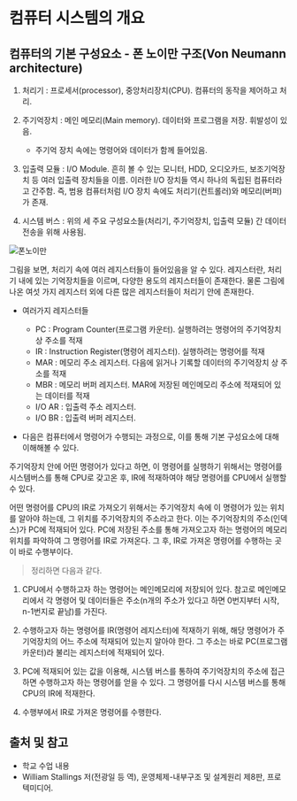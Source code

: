 # 컴퓨터 시스템의 개요

## 컴퓨터의 기본 구성요소 - 폰 노이만 구조(Von Neumann architecture)

1. 처리기 : 프로세서(processor), 중앙처리장치(CPU). 컴퓨터의 동작을 제어하고 처리.

2. 주기억장치 : 메인 메모리(Main memory). 데이터와 프로그램을 저장. 휘발성이 있음.
   - 주기억 장치 속에는 명령어와 데이터가 함께 들어있음.

3. 입출력 모듈 : I/O Module. 흔히 볼 수 있는 모니터, HDD, 오디오카드, 보조기억장치 등 여러 입출력 장치들을 이름. 이러한 I/O 장치들 역시 하나의 독립된 컴퓨터라고 간주함. 즉, 범용 컴퓨터처럼 I/O 장치 속에도 처리기(컨트롤러)와 메모리(버퍼)가 존재.

4. 시스템 버스 : 위의 세 주요 구성요소들(처리기, 주기억장치, 입출력 모듈) 간 데이터 전송을 위해 사용됨.

![폰노이만](https://user-images.githubusercontent.com/101035437/185836586-f0aa2a96-5be8-45d3-b9c1-82a1ff80d12d.JPG)

그림을 보면, 처리기 속에 여러 레지스터들이 들어있음을 알 수 있다. 레지스터란, 처리기 내에 있는 기억장치들을 이르며, 다양한 용도의 레지스터들이 존재한다. 물론 그림에 나온 여섯 가지 레지스터 외에 다른 많은 레지스터들이 처리기 안에 존재한다.

* 여러가지 레지스터들
   * PC : Program Counter(프로그램 카운터). 실행하려는 명령어의 주기억장치 상 주소를 적재
   * IR : Instruction Register(명령어 레지스터). 실행하려는 명령어를 적재
   * MAR : 메모리 주소 레지스터. 다음에 읽거나 기록할 데이터의 주기억장치 상 주소를 적재
   * MBR : 메모리 버퍼 레지스터. MAR에 저장된 메인메모리 주소에 적재되어 있는 데이터를 적재
   * I/O AR : 입출력 주소 레지스터.
   * I/O BR : 입출력 버퍼 레지스터.

* 다음은 컴퓨터에서 명령어가 수행되는 과정으로, 이를 통해 기본 구성요소에 대해 이해해볼 수 있다.

주기억장치 안에 어떤 명령어가 있다고 하면, 이 명령어를 실행하기 위해서는 명령어를 시스템버스를 통해 CPU로 갖고온 후, IR에 적재하여야 해당 명령어를 CPU에서 실행할 수 있다.

어떤 명령어를 CPU의 IR로 가져오기 위해서는 주기억장치 속에 이 명령어가 있는 위치를 알아야 하는데, 그 위치를 주기억장치의 주소라고 한다. 이는 주기억장치의 주소(인덱스)가 PC에 적재되어 있다. PC에 저장된 주소를 통해 가져오고자 하는 명령어의 메모리 위치를 파악하여 그 명령어를 IR로 가져온다. 그 후, IR로 가져온 명령어를 수행하는 곳이 바로 수행부이다.

> 정리하면 다음과 같다.
1. CPU에서 수행하고자 하는 명령어는 메인메모리에 저장되어 있다. 참고로 메인메모리에서 각 명령어 및 데이터들은 주소(n개의 주소가 있다고 하면 0번지부터 시작, n-1번지로 끝남)를 가진다.

2. 수행하고자 하는 명령어를 IR(명령어 레지스터)에 적재하기 위해, 해당 명령어가 주기억장치의 어느 주소에 적재되어 있는지 알아야 한다. 그 주소는 바로 PC(프로그램 카운터)라 불리는 레지스터에 적재되어 있다.

3. PC에 적재되어 있는 값을 이용해, 시스템 버스를 통하여 주기억장치의 주소에 접근하면 수행하고자 하는 명령어를 얻을 수 있다. 그 명령어를 다시 시스템 버스를 통해 CPU의 IR에 적재한다.

4. 수행부에서 IR로 가져온 명령어를 수행한다.


## 출처 및 참고
- 학교 수업 내용
- William Stallings 저(전광일 등 역), 운영체제-내부구조 및 설계원리 제8판, 프로텍미디어.

